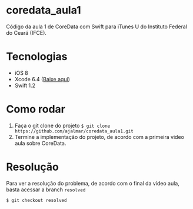 # coredata_aula1
Código da aula 1 de CoreData com Swift para iTunes U do Instituto Federal do Ceará (IFCE).

# Tecnologias
* iOS 8
* Xcode 6.4 ([Baixe aqui](http://developer.apple.com/devcenter/download.action?path=/Developer_Tools/Xcode_6.4/Xcode_6.4.dmg))
* Swift 1.2

# Como rodar

1. Faça o git clone do projeto ```$ git clone https://github.com/ajalmar/coredata_aula1.git```
2. Termine a implementação do projeto, de acordo com a primeira video aula sobre CoreData.

# Resolução

Para ver a resolução do problema, de acordo com o final da vídeo aula, basta acessar a branch ```resolved```

```
$ git checkout resolved
```
